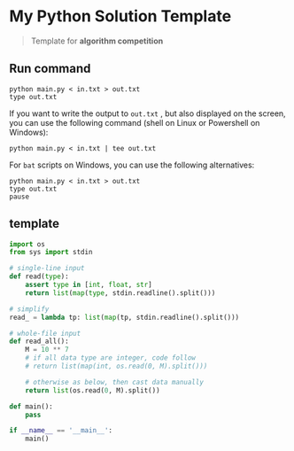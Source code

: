 # My Python Solution Template

> Template for **algorithm competition**

## Run command

```shell
python main.py < in.txt > out.txt
type out.txt
```

If you want to write the output to `out.txt` , but also displayed on the screen, you can use the following command (shell on Linux or Powershell on Windows):

```shell
python main.py < in.txt | tee out.txt
```

For `bat` scripts on Windows, you can use the following alternatives:

```shell
python main.py < in.txt > out.txt
type out.txt
pause
```

## template

```Python
import os
from sys import stdin

# single-line input
def read(type):
    assert type in [int, float, str]
    return list(map(type, stdin.readline().split()))

# simplify
read_ = lambda tp: list(map(tp, stdin.readline().split()))

# whole-file input
def read_all(): 
    M = 10 ** 7
    # if all data type are integer, code follow
    # return list(map(int, os.read(0, M).split()))

    # otherwise as below, then cast data manually
    return list(os.read(0, M).split())

def main():
    pass

if __name__ == '__main__':
    main()

```